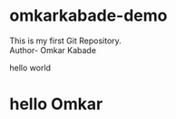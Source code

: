 # omkarkabade-demo
This is my first Git Repository.
<br>
Author- Omkar Kabade
<p>hello world</p>
<h1>hello Omkar</h1>